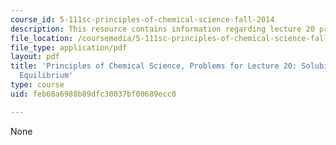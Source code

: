 ```yaml
---
course_id: 5-111sc-principles-of-chemical-science-fall-2014
description: This resource contains information regarding lecture 20 problem.
file_location: /coursemedia/5-111sc-principles-of-chemical-science-fall-2014/feb68a6988b89dfc30037bf00689ecc0_MIT5_111F14_Lec20Prob.pdf
file_type: application/pdf
layout: pdf
title: 'Principles of Chemical Science, Problems for Lecture 20: Solubility and Acid-Base
  Equilibrium'
type: course
uid: feb68a6988b89dfc30037bf00689ecc0

---
```

None